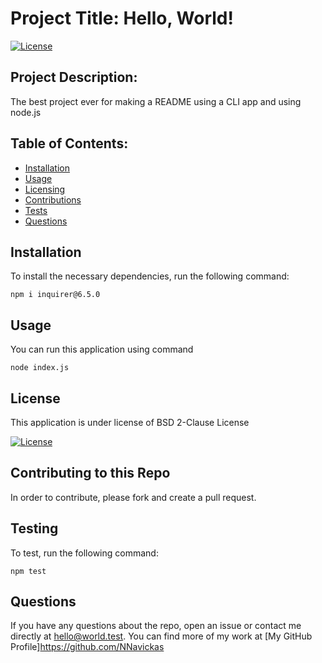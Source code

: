 # Project Title: Hello, World!

[![License](https://img.shields.io/badge/License-BSD_2--Clause-orange.svg)](https://opensource.org/licenses/BSD-2-Clause)

## Project Description: 

The best project ever for making a README using a CLI app and using node.js

## Table of Contents: 
- [Installation](#installation)
- [Usage](#usage)
- [Licensing](#license)
- [Contributions](#contributing-to-this-repo)
- [Tests](#testing)
- [Questions](#questions)

## Installation

To install the necessary dependencies, run the following command:

```npm i inquirer@6.5.0```

## Usage

You can run this application using command 

```node index.js```

## License

This application is under license of BSD 2-Clause License

[![License](https://img.shields.io/badge/License-BSD_2--Clause-orange.svg)](https://opensource.org/licenses/BSD-2-Clause)

## Contributing to this Repo

In order to contribute, please fork and create a pull request.

## Testing

To test, run the following command:

```npm test```


## Questions

If you have any questions about the repo, open an issue or contact me directly at hello@world.test. You can find more of my work at [My GitHub Profile]https://github.com/NNavickas
